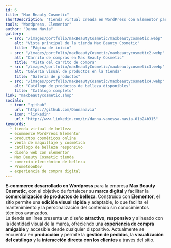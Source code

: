 ```yaml
---
id: 6
title: "Max Beauty Cosmetic"
shortDescription: "Tienda virtual creada en WordPress con Elementor para Max Beauty Cosmetic, enfocada en vender productos de belleza y fortalecer su identidad digital."
tools: "Wordpress, Elementor"
author: "Danna Navia"
gallery:
  - src: "/images/portfolio/maxBeautyCosmetic/maxbeautycosmetic.webp"
    alt: "Vista principal de la tienda Max Beauty Cosmetic"
    title: "Página de inicio"
  - src: "/images/portfolio/maxBeautyCosmetic/maxbeautycosmetic2.webp"
    alt: "Carrito de compras en Max Beauty Cosmetic"
    title: "Vista del carrito de compra"
  - src: "/images/portfolio/maxBeautyCosmetic/maxbeautycosmetic3.webp"
    alt: "Galería visual de productos en la tienda"
    title: "Galería de productos"
  - src: "/images/portfolio/maxBeautyCosmetic/maxbeautycosmetic4.webp"
    alt: "Catálogo de productos de belleza disponibles"
    title: "Catálogo completo"
link: "maxbeautycosmetic.shop"
socials:
  - icon: "github"
    url: "https://github.com/Dannanavia"
  - icon: "linkedin"
    url: "http://www.linkedin.com/in/danna-vanessa-navia-01b24b315"
keywords:
  - tienda virtual de belleza
  - ecommerce WordPress Elementor
  - productos cosméticos online
  - venta de maquillaje y cosmética
  - catálogo de belleza responsivo
  - diseño web con Elementor
  - Max Beauty Cosmetic tienda
  - comercio electrónico de belleza
  - PrometeonDev
  - experiencia de compra digital
---
```


**E-commerce desarrollado en Wordpress** para la empresa **Max Beauty Cosmetic**, con el objetivo de fortalecer su **marca digital** y facilitar la **comercialización de productos de belleza**. Construido con **Elementor**, el sitio permite una **edición visual rápida** y adaptable, lo que facilita el mantenimiento y la personalización del contenido sin conocimientos técnicos avanzados.  
La tienda en línea presenta un diseño **atractivo**, **responsivo** y alineado con la identidad visual de la marca, ofreciendo una **experiencia de compra amigable** y accesible desde cualquier dispositivo. Actualmente se encuentra en **producción** y permite la **gestión de pedidos**, la **visualización del catálogo** y la **interacción directa con los clientes** a través del sitio.
